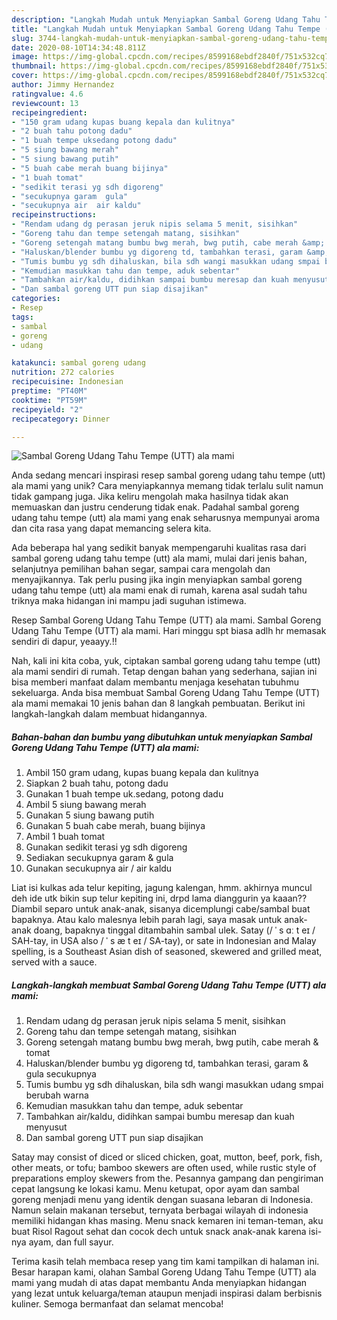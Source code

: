 ```yaml
---
description: "Langkah Mudah untuk Menyiapkan Sambal Goreng Udang Tahu Tempe (UTT) ala mami, Bikin Ngiler"
title: "Langkah Mudah untuk Menyiapkan Sambal Goreng Udang Tahu Tempe (UTT) ala mami, Bikin Ngiler"
slug: 3744-langkah-mudah-untuk-menyiapkan-sambal-goreng-udang-tahu-tempe-utt-ala-mami-bikin-ngiler
date: 2020-08-10T14:34:48.811Z
image: https://img-global.cpcdn.com/recipes/8599168ebdf2840f/751x532cq70/sambal-goreng-udang-tahu-tempe-utt-ala-mami-foto-resep-utama.jpg
thumbnail: https://img-global.cpcdn.com/recipes/8599168ebdf2840f/751x532cq70/sambal-goreng-udang-tahu-tempe-utt-ala-mami-foto-resep-utama.jpg
cover: https://img-global.cpcdn.com/recipes/8599168ebdf2840f/751x532cq70/sambal-goreng-udang-tahu-tempe-utt-ala-mami-foto-resep-utama.jpg
author: Jimmy Hernandez
ratingvalue: 4.6
reviewcount: 13
recipeingredient:
- "150 gram udang kupas buang kepala dan kulitnya"
- "2 buah tahu potong dadu"
- "1 buah tempe uksedang potong dadu"
- "5 siung bawang merah"
- "5 siung bawang putih"
- "5 buah cabe merah buang bijinya"
- "1 buah tomat"
- "sedikit terasi yg sdh digoreng"
- "secukupnya garam  gula"
- "secukupnya air  air kaldu"
recipeinstructions:
- "Rendam udang dg perasan jeruk nipis selama 5 menit, sisihkan"
- "Goreng tahu dan tempe setengah matang, sisihkan"
- "Goreng setengah matang bumbu bwg merah, bwg putih, cabe merah &amp; tomat"
- "Haluskan/blender bumbu yg digoreng td, tambahkan terasi, garam &amp; gula secukupnya"
- "Tumis bumbu yg sdh dihaluskan, bila sdh wangi masukkan udang smpai berubah warna"
- "Kemudian masukkan tahu dan tempe, aduk sebentar"
- "Tambahkan air/kaldu, didihkan sampai bumbu meresap dan kuah menyusut"
- "Dan sambal goreng UTT pun siap disajikan"
categories:
- Resep
tags:
- sambal
- goreng
- udang

katakunci: sambal goreng udang 
nutrition: 272 calories
recipecuisine: Indonesian
preptime: "PT40M"
cooktime: "PT59M"
recipeyield: "2"
recipecategory: Dinner

---
```



![Sambal Goreng Udang Tahu Tempe (UTT) ala mami](https://img-global.cpcdn.com/recipes/8599168ebdf2840f/751x532cq70/sambal-goreng-udang-tahu-tempe-utt-ala-mami-foto-resep-utama.jpg)

Anda sedang mencari inspirasi resep sambal goreng udang tahu tempe (utt) ala mami yang unik? Cara menyiapkannya memang tidak terlalu sulit namun tidak gampang juga. Jika keliru mengolah maka hasilnya tidak akan memuaskan dan justru cenderung tidak enak. Padahal sambal goreng udang tahu tempe (utt) ala mami yang enak seharusnya mempunyai aroma dan cita rasa yang dapat memancing selera kita.

Ada beberapa hal yang sedikit banyak mempengaruhi kualitas rasa dari sambal goreng udang tahu tempe (utt) ala mami, mulai dari jenis bahan, selanjutnya pemilihan bahan segar, sampai cara mengolah dan menyajikannya. Tak perlu pusing jika ingin menyiapkan sambal goreng udang tahu tempe (utt) ala mami enak di rumah, karena asal sudah tahu triknya maka hidangan ini mampu jadi suguhan istimewa.

Resep Sambal Goreng Udang Tahu Tempe (UTT) ala mami. Sambal Goreng Udang Tahu Tempe (UTT) ala mami. Hari minggu spt biasa adlh hr memasak sendiri di dapur, yeaayy.!!


Nah, kali ini kita coba, yuk, ciptakan sambal goreng udang tahu tempe (utt) ala mami sendiri di rumah. Tetap dengan bahan yang sederhana, sajian ini bisa memberi manfaat dalam membantu menjaga kesehatan tubuhmu sekeluarga. Anda bisa membuat Sambal Goreng Udang Tahu Tempe (UTT) ala mami memakai 10 jenis bahan dan 8 langkah pembuatan. Berikut ini langkah-langkah dalam membuat hidangannya.

<!--inarticleads1-->

##### Bahan-bahan dan bumbu yang dibutuhkan untuk menyiapkan Sambal Goreng Udang Tahu Tempe (UTT) ala mami:

1. Ambil 150 gram udang, kupas buang kepala dan kulitnya
1. Siapkan 2 buah tahu, potong dadu
1. Gunakan 1 buah tempe uk.sedang, potong dadu
1. Ambil 5 siung bawang merah
1. Gunakan 5 siung bawang putih
1. Gunakan 5 buah cabe merah, buang bijinya
1. Ambil 1 buah tomat
1. Gunakan sedikit terasi yg sdh digoreng
1. Sediakan secukupnya garam &amp; gula
1. Gunakan secukupnya air / air kaldu


Liat isi kulkas ada telur kepiting, jagung kalengan, hmm. akhirnya muncul deh ide utk bikin sup telur kepiting ini, drpd lama dianggurin ya kaaan?? Diambil separo untuk anak-anak, sisanya dicemplungi cabe/sambal buat bapaknya. Atau kalo malesnya lebih parah lagi, saya masak untuk anak-anak doang, bapaknya tinggal ditambahin sambal ulek. Satay (/ ˈ s ɑː t eɪ / SAH-tay, in USA also / ˈ s æ t eɪ / SA-tay), or sate in Indonesian and Malay spelling, is a Southeast Asian dish of seasoned, skewered and grilled meat, served with a sauce. 

<!--inarticleads2-->

##### Langkah-langkah membuat Sambal Goreng Udang Tahu Tempe (UTT) ala mami:

1. Rendam udang dg perasan jeruk nipis selama 5 menit, sisihkan
1. Goreng tahu dan tempe setengah matang, sisihkan
1. Goreng setengah matang bumbu bwg merah, bwg putih, cabe merah &amp; tomat
1. Haluskan/blender bumbu yg digoreng td, tambahkan terasi, garam &amp; gula secukupnya
1. Tumis bumbu yg sdh dihaluskan, bila sdh wangi masukkan udang smpai berubah warna
1. Kemudian masukkan tahu dan tempe, aduk sebentar
1. Tambahkan air/kaldu, didihkan sampai bumbu meresap dan kuah menyusut
1. Dan sambal goreng UTT pun siap disajikan


Satay may consist of diced or sliced chicken, goat, mutton, beef, pork, fish, other meats, or tofu; bamboo skewers are often used, while rustic style of preparations employ skewers from the. Pesannya gampang dan pengiriman cepat langsung ke lokasi kamu. Menu ketupat, opor ayam dan sambal goreng menjadi menu yang identik dengan suasana lebaran di Indonesia. Namun selain makanan tersebut, ternyata berbagai wilayah di indonesia memiliki hidangan khas masing. Menu snack kemaren ini teman-teman, aku buat Risol Ragout sehat dan cocok dech untuk snack anak-anak karena isi-nya ayam, dan full sayur. 

Terima kasih telah membaca resep yang tim kami tampilkan di halaman ini. Besar harapan kami, olahan Sambal Goreng Udang Tahu Tempe (UTT) ala mami yang mudah di atas dapat membantu Anda menyiapkan hidangan yang lezat untuk keluarga/teman ataupun menjadi inspirasi dalam berbisnis kuliner. Semoga bermanfaat dan selamat mencoba!
